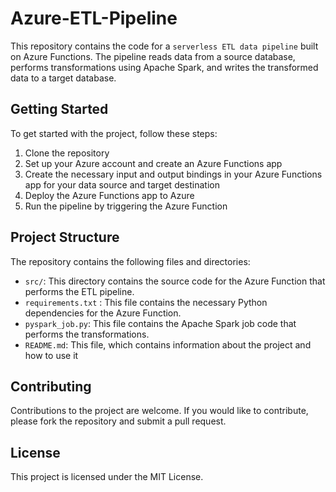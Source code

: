# Azure-ETL-Pipeline

This repository contains the code for a `serverless ETL data pipeline` built on Azure Functions. The pipeline reads data from a source database, performs transformations using Apache Spark, and writes the transformed data to a target database.

## Getting Started

To get started with the project, follow these steps:

1. Clone the repository
2. Set up your Azure account and create an Azure Functions app
3. Create the necessary input and output bindings in your Azure Functions app for your data source and target destination
4. Deploy the Azure Functions app to Azure
5. Run the pipeline by triggering the Azure Function

## Project Structure

The repository contains the following files and directories:

* `src/`: This directory contains the source code for the Azure Function that performs the ETL pipeline.
* `requirements.txt` : This file contains the necessary Python dependencies for the Azure Function.
* `pyspark_job.py`: This file contains the Apache Spark job code that performs the transformations.
* `README.md`: This file, which contains information about the project and how to use it

## Contributing

Contributions to the project are welcome. If you would like to contribute, please fork the repository and submit a pull request.

## License

This project is licensed under the MIT License.
